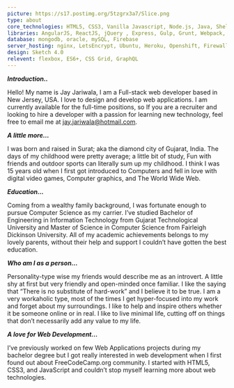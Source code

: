 ```yaml
---
picture: https://s17.postimg.org/5tzgrx3a7/Slice.png
type: about
core_technologies: HTML5, CSS3, Vanilla Javascript, Node.js, Java, Shell Scripting, RestFul API
libraries: AngularJS, ReactJS, jQuery , Express, Gulp, Grunt, Webpack, Bootstrap, Bulma.io, deepstram.io, axios, mobile jQuery
database: mongodb, oracle, mySQL, Firebase
server_hosting: nginx, LetsEncrypt, Ubuntu, Heroku, Openshift, Firewall
design: Sketch 4.0
relevent: flexbox, ES6+, CSS Grid, GraphQL 
---
```


**_Introduction.._**

Hello! My name is Jay Jariwala, I am a Full-stack web developer based in New Jersey, USA. I love to design and develop web applications. I am currently available for the full-time positions, so If you are a recruiter and looking to hire a developer with a passion for learning new technology, feel free to email me at jay.jariwala@hotmail.com. 

**_A little more…_**

I was born and raised in Surat; aka the diamond city of Gujarat, India. The days of my childhood were pretty average; a little bit of study, Fun with friends and outdoor sports can literally sum up my childhood. I think I was 15 years old when I first got introduced to Computers and fell in love with digital video games, Computer graphics, and The World Wide Web. 

**_Education…_**

Coming from a wealthy family background, I was fortunate enough to pursue Computer Science as my carrier. I’ve studied Bachelor of Engineering in Information Technology from Gujarat Technological University and Master of Science in Computer Science from Fairleigh Dickinson University. All of my academic achievements belongs to my lovely parents, without their help and support I couldn’t have gotten the best education.

**_Who am I as a person…_** 

Personality-type wise my friends would describe me as an introvert. A little shy at first but very friendly and open-minded once familiar. I like the saying that “There is no substitute of hard-work” and I believe it to be true. I am a very workaholic type, most of the times I get hyper-focused into my work and forget about my surroundings. I like to help and inspire others whether it be someone online or in real. I like to live minimal life, cutting off on things that don’t necessarily add any value to my life.

**_A love for Web Development…_**

I’ve previously worked on few Web Applications projects during my bachelor degree but I got really interested in web development when I first found out about FreeCodeCamp.org community. I started with HTML5, CSS3, and JavaScript and couldn’t stop myself learning more about web technologies. 

